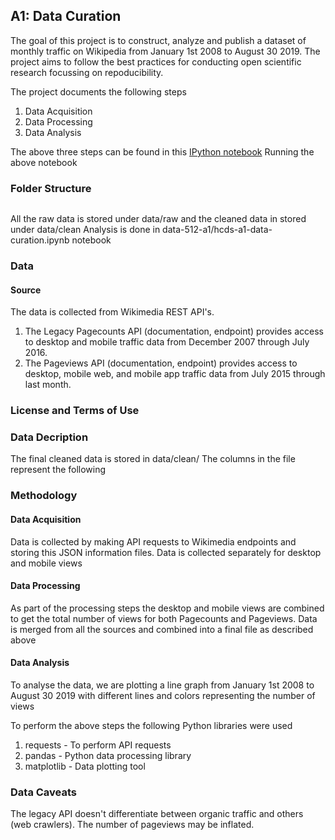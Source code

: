 ## A1: Data Curation

The goal of this project is to construct, analyze and publish a dataset of monthly traffic on Wikipedia from January 1st 2008 to August 30 2019. 
The project aims to follow the best practices for conducting open scientific research focussing on repoducibility.

The project documents the following steps
1) Data Acquisition
2) Data Processing
3) Data Analysis

The above three steps can be found in this [IPython notebook](./data-512-a1/hcds-a1-data-curation.ipynb) 
Running the above notebook 

### Folder Structure

```
```

All the raw data is stored under data/raw and the cleaned data in stored under data/clean
Analysis is done in data-512-a1/hcds-a1-data-curation.ipynb notebook

### Data

#### Source
The data is collected from Wikimedia REST API's. 
1) The Legacy Pagecounts API (documentation, endpoint) provides access to desktop and mobile traffic data from December 2007 through July 2016.
2) The Pageviews API (documentation, endpoint) provides access to desktop, mobile web, and mobile app traffic data from July 2015 through last month.

### License and Terms of Use

### Data Decription

The final cleaned data is stored in data/clean/<filename>
The columns in the file represent the following

### Methodology

#### Data Acquisition
Data is collected by making API requests to Wikimedia endpoints and storing this JSON information files. Data is collected separately for desktop and mobile views

#### Data Processing
As part of the processing steps the desktop and mobile views are combined to get the total number of views for both Pagecounts and Pageviews. Data is merged from all the sources and combined into a final file as described above

#### Data Analysis
To analyse the data, we are plotting a line graph from January 1st 2008 to August 30 2019 with different lines and colors representing the number of views

<attach figure here>
  
To perform the above steps the following Python libraries were used
1) requests - To perform API requests
2) pandas - Python data processing library
3) matplotlib - Data plotting tool 


### Data Caveats

The legacy API doesn't differentiate between organic traffic and others (web crawlers). The number of pageviews may be inflated.

